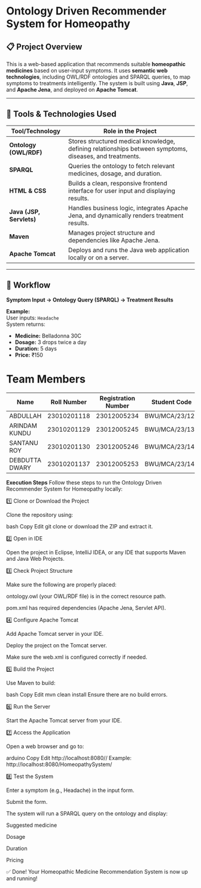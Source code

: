 # Ontology Driven Recommender System for Homeopathy

## 📋 Project Overview
This is a web-based application that recommends suitable **homeopathic medicines** based on user-input symptoms. It uses **semantic web technologies**, including OWL/RDF ontologies and SPARQL queries, to map symptoms to treatments intelligently. The system is built using **Java**, **JSP**, and **Apache Jena**, and deployed on **Apache Tomcat**.

---

## 🔧 Tools & Technologies Used

| Tool/Technology | Role in the Project |
|------------------|---------------------|
| **Ontology (OWL/RDF)** | Stores structured medical knowledge, defining relationships between symptoms, diseases, and treatments. |
| **SPARQL** | Queries the ontology to fetch relevant medicines, dosage, and duration. |
| **HTML & CSS** | Builds a clean, responsive frontend interface for user input and displaying results. |
| **Java (JSP, Servlets)** | Handles business logic, integrates Apache Jena, and dynamically renders treatment results. |
| **Maven** | Manages project structure and dependencies like Apache Jena. |
| **Apache Tomcat** | Deploys and runs the Java web application locally or on a server. |

---

## 🔄 Workflow

**Symptom Input → Ontology Query (SPARQL) → Treatment Results**

**Example:**  
User inputs: `Headache`  
System returns:  
- **Medicine:** Belladonna 30C  
- **Dosage:** 3 drops twice a day  
- **Duration:** 5 days  
- **Price:** ₹150
# Team Members

| Name            | Roll Number  | Registration Number | Student Code           |
|-----------------|--------------|----------------------|-----------------------|
|    ABDULLAH     | 23010201118  | 23012005234          | BWU/MCA/23/127        |
|   ARINDAM KUNDU | 23010201129  | 23012005245          | BWU/MCA/23/138        |
|   SANTANU ROY   | 23010201130  | 23012005246          | BWU/MCA/23/141        |
|  DEBDUTTA DWARY | 23010201137  | 23012005253          | BWU/MCA/23/148        |

**Execution Steps**
Follow these steps to run the Ontology Driven Recommender System for Homeopathy locally:

1️⃣ Clone or Download the Project

Clone the repository using:

bash
Copy
Edit
git clone <your-repo-link>
or download the ZIP and extract it.

2️⃣ Open in IDE

Open the project in Eclipse, IntelliJ IDEA, or any IDE that supports Maven and Java Web Projects.

3️⃣ Check Project Structure

Make sure the following are properly placed:

ontology.owl (your OWL/RDF file) is in the correct resource path.

pom.xml has required dependencies (Apache Jena, Servlet API).

4️⃣ Configure Apache Tomcat

Add Apache Tomcat server in your IDE.

Deploy the project on the Tomcat server.

Make sure the web.xml is configured correctly if needed.

5️⃣ Build the Project

Use Maven to build:

bash
Copy
Edit
mvn clean install
Ensure there are no build errors.

6️⃣ Run the Server

Start the Apache Tomcat server from your IDE.

7️⃣ Access the Application

Open a web browser and go to:

arduino
Copy
Edit
http://localhost:8080/<your-project-name>/
Example: http://localhost:8080/HomeopathySystem/

8️⃣ Test the System

Enter a symptom (e.g., Headache) in the input form.

Submit the form.

The system will run a SPARQL query on the ontology and display:

Suggested medicine

Dosage

Duration

Pricing

✅ Done!
Your Homeopathic Medicine Recommendation System is now up and running!



